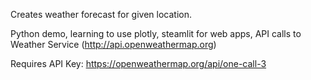 Creates weather forecast for given location.

Python demo, learning to use plotly, steamlit for web apps, API calls to Weather Service (http://api.openweathermap.org)

Requires API Key: https://openweathermap.org/api/one-call-3

